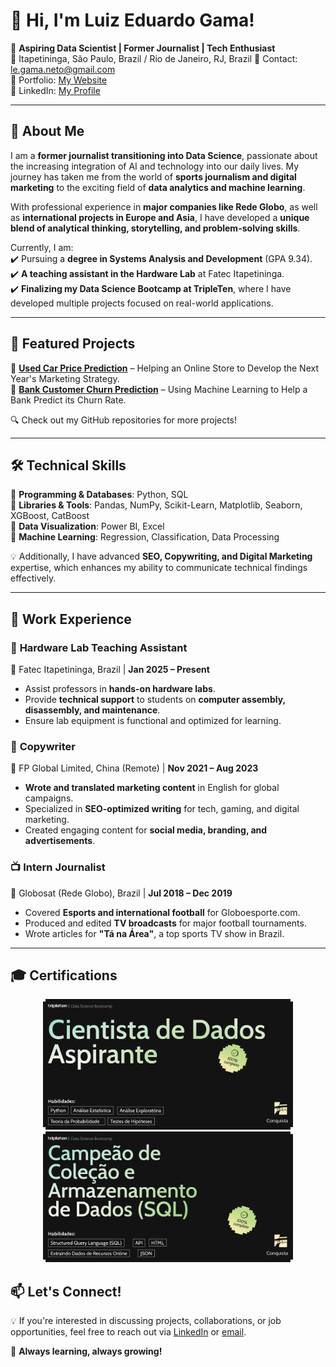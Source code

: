 # 👋 Hi, I'm Luiz Eduardo Gama!

🎯 **Aspiring Data Scientist | Former Journalist | Tech Enthusiast**  
📍 Itapetininga, São Paulo, Brazil / Rio de Janeiro, RJ, Brazil 
📩 Contact: [le.gama.neto@gmail.com](mailto:le.gama.neto@gmail.com)  
🔗 Portfolio: [My Website](https://legamaneto.wixsite.com/portfolio)  
🔗 LinkedIn: [My Profile](https://www.linkedin.com/in/luiz-eduardo-gama-13197815b)  

---

## 🚀 About Me  
I am a **former journalist transitioning into Data Science**, passionate about the increasing integration of AI and technology into our daily lives. My journey has taken me from the world of **sports journalism and digital marketing** to the exciting field of **data analytics and machine learning**.  

With professional experience in **major companies like Rede Globo**, as well as **international projects in Europe and Asia**, I have developed a **unique blend of analytical thinking, storytelling, and problem-solving skills**.  

Currently, I am:  
✔️ Pursuing a **degree in Systems Analysis and Development** (GPA 9.34).  
✔️ **A teaching assistant in the Hardware Lab** at Fatec Itapetininga.  
✔️ **Finalizing my Data Science Bootcamp at TripleTen**, where I have developed multiple projects focused on real-world applications.  

---

## 📌 Featured Projects  

🔹 **[Used Car Price Prediction](https://github.com/LuizMGama/Video_Game_Marketing_Strategy)** – Helping an Online Store to Develop the Next Year's Marketing Strategy.  
🔹 **[Bank Customer Churn Prediction](https://github.com/LuizMGama/Bank_churn_rate)** – Using Machine Learning to Help a Bank Predict its Churn Rate.    

🔍 Check out my GitHub repositories for more projects!  

---

## 🛠️ Technical Skills  

🔹 **Programming & Databases**: Python, SQL  
🔹 **Libraries & Tools**: Pandas, NumPy, Scikit-Learn, Matplotlib, Seaborn, XGBoost, CatBoost  
🔹 **Data Visualization**: Power BI, Excel  
🔹 **Machine Learning**: Regression, Classification, Data Processing  

💡 Additionally, I have advanced **SEO, Copywriting, and Digital Marketing** expertise, which enhances my ability to communicate technical findings effectively.  

---

## 📂 Work Experience  

### 🏫 **Hardware Lab Teaching Assistant**  
📍 Fatec Itapetininga, Brazil | **Jan 2025 – Present**  
- Assist professors in **hands-on hardware labs**.  
- Provide **technical support** to students on **computer assembly, disassembly, and maintenance**.  
- Ensure lab equipment is functional and optimized for learning.  

### 📝 **Copywriter**  
📍 FP Global Limited, China (Remote) | **Nov 2021 – Aug 2023**  
- **Wrote and translated marketing content** in English for global campaigns.  
- Specialized in **SEO-optimized writing** for tech, gaming, and digital marketing.  
- Created engaging content for **social media, branding, and advertisements**.  

### 📺 **Intern Journalist**  
📍 Globosat (Rede Globo), Brazil | **Jul 2018 – Dec 2019**  
- Covered **Esports and international football** for Globoesporte.com.  
- Produced and edited **TV broadcasts** for major football tournaments.  
- Wrote articles for **"Tá na Área"**, a top sports TV show in Brazil.  

---

## 🎓 Certifications  

<p align="center">
  <img src="https://github.com/LuizMGama/certificates/raw/main/Cientista_de_dados_aspirante.png" width="400">
  <img src="https://github.com/LuizMGama/certificates/raw/main/SQL.png" width="400">
</p>

## 📫 Let's Connect!  
💡 If you're interested in discussing projects, collaborations, or job opportunities, feel free to reach out via [LinkedIn](https://www.linkedin.com/in/luiz-eduardo-gama-13197815b) or [email](mailto:le.gama.neto@gmail.com).  

🚀 **Always learning, always growing!**  
